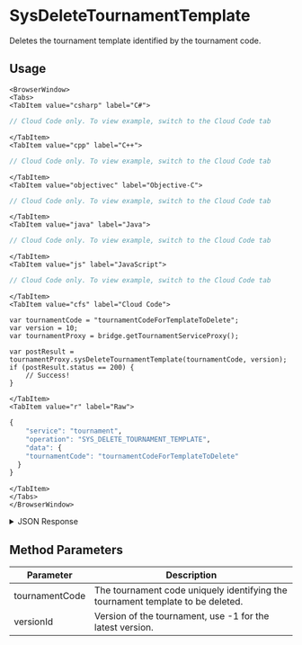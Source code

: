 # SysDeleteTournamentTemplate

Deletes the tournament template identified by the tournament code.

<PartialServop service_name="tournament" operation_name="SYS_DELETE_TOURNAMENT_TEMPLATE" />

## Usage

```mdx-code-block
<BrowserWindow>
<Tabs>
<TabItem value="csharp" label="C#">
```

```csharp
// Cloud Code only. To view example, switch to the Cloud Code tab
```

```mdx-code-block
</TabItem>
<TabItem value="cpp" label="C++">
```

```cpp
// Cloud Code only. To view example, switch to the Cloud Code tab
```

```mdx-code-block
</TabItem>
<TabItem value="objectivec" label="Objective-C">
```

```objectivec
// Cloud Code only. To view example, switch to the Cloud Code tab
```

```mdx-code-block
</TabItem>
<TabItem value="java" label="Java">
```

```java
// Cloud Code only. To view example, switch to the Cloud Code tab
```

```mdx-code-block
</TabItem>
<TabItem value="js" label="JavaScript">
```

```javascript
// Cloud Code only. To view example, switch to the Cloud Code tab
```

```mdx-code-block
</TabItem>
<TabItem value="cfs" label="Cloud Code">
```

```cfscript
var tournamentCode = "tournamentCodeForTemplateToDelete";
var version = 10;
var tournamentProxy = bridge.getTournamentServiceProxy();

var postResult = tournamentProxy.sysDeleteTournamentTemplate(tournamentCode, version);
if (postResult.status == 200) {
    // Success!
}
```

```mdx-code-block
</TabItem>
<TabItem value="r" label="Raw">
```

```r
{
	"service": "tournament",
	"operation": "SYS_DELETE_TOURNAMENT_TEMPLATE",
	"data": {
    "tournamentCode": "tournamentCodeForTemplateToDelete"
  }
}
```

```mdx-code-block
</TabItem>
</Tabs>
</BrowserWindow>
```

<details>
<summary>JSON Response</summary>

```json
{
  "data": {},
  "status": 200
}
```
</details>

## Method Parameters
Parameter | Description
--------- | -----------
tournamentCode | The tournament code uniquely identifying the tournament template to be deleted.
versionId | Version of the tournament, use -1 for the latest version.


